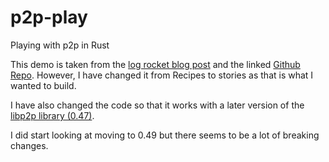# p2p-play
Playing with p2p in Rust

This demo is taken from the [log rocket blog post](https://blog.logrocket.com/libp2p-tutorial-build-a-peer-to-peer-app-in-rust/) and the linked [Github Repo](https://github.com/zupzup/rust-peer-to-peer-example).  However, I have changed it from Recipes to stories as that is what I wanted to build.

I have also changed the code so that it works with a later version of the [libp2p library (0.47)](https://github.com/libp2p/rust-libp2p/releases/tag/v0.47.0).

I did start looking at moving to 0.49 but there seems to be a lot of breaking changes.



